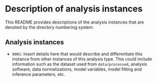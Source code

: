 # Description of analysis instances

This README provides descriptions of the analysis instances that are denoted by the directory numbering system.

## Analysis instances

* `0001`: Insert details here that would describe and differentiate this instance from other instances of this analysis type. This could include information such as the dataset used from `data/processed`, analysis software, data normalizations, model variables, model fitting and inference parameters, etc.
